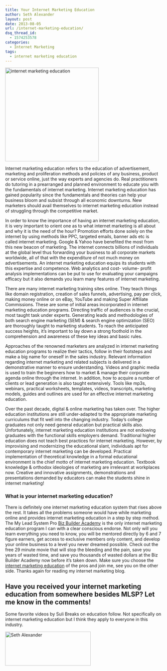 ```yaml
---
title: Your Internet Marketing Education
author: Seth Alexander
layout: post
date: 2013-08-05
url: /internet-marketing-education/
dsq_thread_id:
  - 1574253578
categories:
  - Internet Marketing
tags:
  - internet marketing education
---
```

<img class="alignleft size-full wp-image-1394" alt="internet marketing education" src="http://sethaalexander.com/wp-content/uploads/2013/05/internet-marketing-education.jpg" width="300" height="300" />

Internet marketing education refers to the education of advertisement, marketing and proliferation methods and policies of any business, product or service online, just the way experts and agencies do. Real practitioners do tutoring in a prearranged and planned environment to educate you with the fundamentals of internet marketing. Internet marketing education has gained popularity since the fundamentals and theories can help your business bloom and subsist through all economic downturns. New marketers should avail themselves to internet marketing education instead of struggling through the competitive market.

In order to know the importance of having an internet marketing education, it is very important to orient one as to what internet marketing is all about and why it is the need of the hour? Promotion efforts done solely on the internet by using methods like PPC, targeted emails, banner ads etc is called internet marketing. Google & Yahoo have benefited the most from this new beacon of marketing. The internet connects billions of individuals at the global level thus forwarding your business to all corporate markets worldwide, all of that with the expenditure of not much money on advertisements. An internet marketing education equips its students with this expertise and competence. Web analytics and cost- volume- profit analysis implementations can be put to use for evaluating your campaigns efficacy but it also demands you learn many features of internet marketing.

There are many internet marketing training sites online. They teach things like domain registration, creation of sales funnels, advertising, pay per click, making money online or on eBay, YouTube and making Super Affiliate Commissions. These are some of initial areas incorporated in internet marketing education programs. Directing traffic of audiences is the crucial, most taught task under experts. Generating leads and methodologies of both search engine marketing (SEM) & search engine optimization (SEO) are thoroughly taught to marketing students. To reach the anticipated success heights, it’s important to lay down a strong foothold in the comprehension and awareness of these key ideas and basic rules.

Approaches of the renowned marketers are analyzed in internet marketing education programs to realize their tactics, follow in their footsteps and make a big name for oneself in the sales industry. Relevant information regarding internet marketing and related subjects is delivered in a demonstrative manner to ensure understanding. Videos and graphic media is used to train the beginners how to market & manage their corporate agenda online through the internet. In addition, how to acquire a number of clients or lead generation is also taught extensively. Tools like mp3s, webinars, practical worksheets, templates, videos, transcripts, marketing models, guides and outlines are used for an effective internet marketing education.

Over the past decade, digital & online marketing has taken over. The higher education institutions are still under-adapted to the appropriate marketing curriculums that fit well into the changing industry. Today’s college graduates not only need general education but practical skills also. Unfortunately, internet marketing education institutions are not endowing graduates with the functional skills employers demand. Traditional higher education does not teach best practices for internet marketing. However, by improvising and modernizing the educational slant, individuals apt for contemporary internet marketing can be developed. Practical implementation of theoretical knowledge in a formal educational environment is the chief motto of internet marketing education. Textbook knowledge & orthodox ideologies of marketing are irrelevant at workplaces now. Creative and innovative assignments, demonstrations and presentations demanded by educators can make the students shine in internet marketing!

### What is your internet marketing education?

There is definitely one internet marketing education system that rises above the rest. It takes all the problems someone would have while marketing online and provides internet marketing education in a step by step method. The My Lead System Pro [Biz Builder Academy][1] is the only internet marketing education program I can with a clear conscious endorse. Not only will you learn everything you need to know, you will be mentored directly by 6 and 7 figure earners, get access to exclusive members only content, and develop your online business to a level you never dreamed possible. Check out the free 29 minute movie that will stop the bleeding and the pain, save you years of wasted time, and save you thousands of wasted dollars at the Biz Builder Academy now before it’s taken down. Make sure you choose the [internet marketing education][1] of the pros and join me, see you on the other side. Thanks again for reading my internet marketing blog.

## Have you received your internet marketing education from somewhere besides MLSP? Let me know in the comments!

Some favorite videos by Suli Breaks on education follow. Not specifically on internet marketing education but I think they apply to everyone in this industry.





[<img class="alignnone size-full wp-image-602" alt="Seth Alexander" src="http://sethaalexander.com/wp-content/uploads/2012/09/signature.png" width="274" height="109" />][2]

 [1]: http://sethalexander.bizbuilderacademy.com/?t=saa-internet-marketing-education
 [2]: http://sethaalexander.com/about-seth/ "Bio"